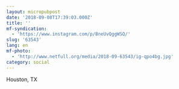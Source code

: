 ```yaml
---
layout: micropubpost
date: '2018-09-08T17:39:03.000Z'
title: ''
mf-syndication:
  - 'https://www.instagram.com/p/BneUvQggWSQ/'
slug: '63543'
lang: en
mf-photo:
  - 'http://www.netfull.org/media/2018-09-63543/ig-qpo4bg.jpg'
category: social
---
```

Houston, TX

